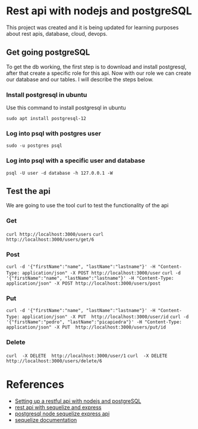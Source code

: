 # Rest api with nodejs and postgreSQL

This project was created and it is being updated for learning purposes about rest apis, database, cloud, devops.

## Get going postgreSQL

To get the db working, the first step is to download and install postgresql, after that create
a specific role for this api. Now with our role we can create our database and our tables. I will describe the steps below.
### Install postgresql in ubuntu

Use this command to  install postgresql in ubuntu

`sudo apt install postgresql-12`

### Log into psql with postgres user

`sudo -u postgres psql`

### Log into psql with a specific user and database

`psql -U user -d database -h 127.0.0.1 -W`


## Test the api

We are going to use the tool curl to test the functionality of the api

### Get

`curl http://localhost:3000/users`
`curl http://localhost:3000/users/get/6`
### Post

`curl -d '{"firstName":"name", "lastName":"lastname"}' -H "Content-Type: application/json" -X POST http://localhost:3000/user`
`curl -d '{"firstName":"name", "lastName":"lastname"}' -H "Content-Type: application/json" -X POST http://localhost:3000/users/post`

### Put

`curl -d '{"firstName":"name", "lastName":"lastname"}' -H "Content-Type: application/json" -X PUT  http://localhost:3000/user/id`
`curl -d '{"firstName":"pedro", "lastName":"picapiedra"}' -H "Content-Type: application/json" -X PUT  http://localhost:3000/users/put/id`

### Delete

`curl  -X DELETE  http://localhost:3000/user/1`
`curl  -X DELETE  http://localhost:3000/users/delete/6`

# References

- [Setting up a restful api with nodejs and postgreSQL](https://blog.logrocket.com/setting-up-a-restful-api-with-node-js-and-postgresql-d96d6fc892d8/)
- [rest api with sequelize and express](https://www.youtube.com/watch?v=sA3t4d1v7OI)
- [postgresql node sequelize express api](https://bezkoder.com/node-express-sequelize-postgresql/)
- [sequelize documentation](https://sequelize.org/v5/manual/)
